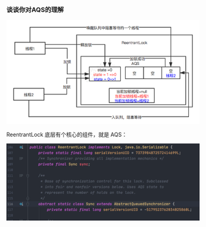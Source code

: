 ### 谈谈你对AQS的理解

<img src="11：AQS是个什么东西.assets/AQS原理图-0420605.png" alt="AQS原理图" style="zoom:80%;" />

ReentrantLock 底层有个核心的组件，就是 AQS：

<img src="11：AQS是个什么东西.assets/image-20220421143927693.png" alt="image-20220421143927693" style="zoom:50%;" />

